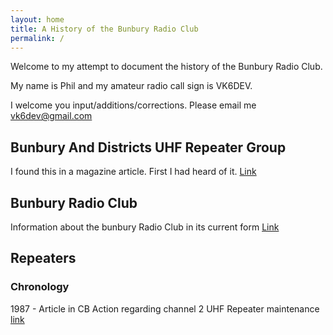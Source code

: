 ```yaml
---
layout: home
title: A History of the Bunbury Radio Club
permalink: /
---
```


Welcome to my attempt to document the history of the Bunbury Radio Club.

My name is Phil and my amateur radio call sign is VK6DEV.

I welcome you input/additions/corrections. Please email me [vk6dev@gmail.com](mailto:vk6dev@gmail.com)


## Bunbury And Districts UHF Repeater Group

I found this in a magazine article. First I had heard of it. [Link](bunburyanddistrictsuhfgroup.md)

## Bunbury Radio Club

Information about the bunbury Radio Club in its current form [Link](bunburyradioclub.md)

## Repeaters

### Chronology

1987 - Article in CB Action regarding channel 2 UHF Repeater maintenance [link](inthenews.md#1987---cb-action)
